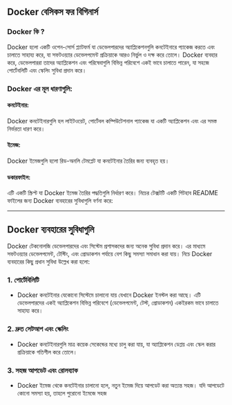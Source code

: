 ## Docker বেসিকস ফর বিগিনার্স

### Docker কি ?
Docker হলো একটি ওপেন-সোর্স প্ল্যাটফর্ম যা ডেভেলপারদের অ্যাপ্লিকেশনগুলি কনটেইনারে প্যাকেজ করতে এবং চালাতে সাহায্য করে, যা সফটওয়্যার ডেভেলপমেন্ট প্রক্রিয়াকে আরও নির্ভুল ও দক্ষ করে তোলে। Docker ব্যবহার করে, ডেভেলপাররা তাদের অ্যাপ্লিকেশন এবং পরিষেবাগুলি বিভিন্ন পরিবেশে একই ভাবে চালাতে পারেন, যা সহজে পোর্টেবলিটি এবং স্কেলিং সুবিধা প্রদান করে।

### Docker এর মূল ধারণাগুলি:
#### কনটেইনার: 
   Docker কনটেইনারগুলি হল লাইটওয়েট, পোর্টেবল কম্পিউটেশনাল প্যাকেজ যা একটি অ্যাপ্লিকেশন এবং এর সমস্ত নির্ভরতা ধারণ করে।
#### ইমেজ: 
   Docker ইমেজগুলি হলো রিড-অনলি টেমপ্লেট যা কনটেইনার তৈরির জন্য ব্যবহৃত হয়।
#### ডকারফাইল: 
   এটি একটি স্ক্রিপ্ট যা Docker ইমেজ তৈরির পদ্ধতিগুলি নির্ধারণ করে।
নিচের টেক্সটটি একটি গিটহাব README ফাইলের জন্য Docker ব্যবহারের সুবিধাগুলি বর্ণনা করে:

---

## Docker ব্যবহারের সুবিধাগুলি

Docker টেকনোলজি ডেভেলপারদের এবং সিস্টেম প্রশাসকদের জন্য অনেক সুবিধা প্রদান করে। এর মাধ্যমে সফটওয়্যার ডেভেলপমেন্ট, টেস্টিং, এবং প্রোডাকশন পর্যায়ে বেশ কিছু সমস্যা সমাধান করা যায়। নিচে Docker ব্যবহারের কিছু প্রধান সুবিধা উল্লেখ করা হলো:

### 1. **পোর্টেবিলিটি**
- Docker কনটেইনার যেকোনো সিস্টেমে চালানো যায় যেখানে Docker ইনস্টল করা আছে। এটি ডেভেলপারদের একই অ্যাপ্লিকেশন বিভিন্ন পরিবেশে (ডেভেলপমেন্ট, টেস্ট, প্রোডাকশন) একইরকম ভাবে চালাতে সাহায্য করে।

### 2. **দ্রুত সেটআপ এবং স্কেলিং**
- Docker কনটেইনারগুলি মাত্র কয়েক সেকেন্ডের মধ্যে চালু করা যায়, যা অ্যাপ্লিকেশন ডেপ্লয় এবং স্কেল করার প্রক্রিয়াকে গতিশীল করে তোলে।

### 3. **সহজ আপডেট এবং রোলব্যাক**
- Docker ইমেজ থেকে কনটেইনার চালানো হলে, নতুন ইমেজ দিয়ে আপডেট করা অত্যন্ত সহজ। যদি আপডেটে কোনো সমস্যা হয়, তাহলে পুরোনো ইমেজে সহজ
